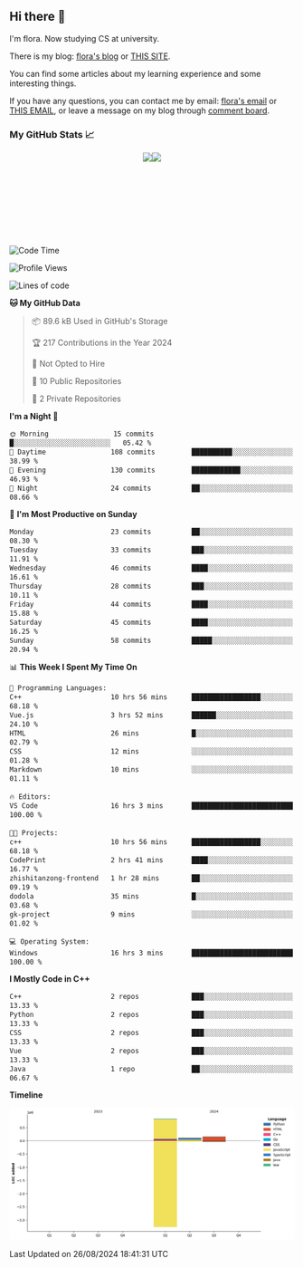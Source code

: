 ## Hi there 👋

I'm flora. Now studying CS at university. 

There is my blog: [flora's blog](https://florae006.github.io/) or [THIS SITE](https://dodolalorc.cn/). 

You can find some articles about my learning experience and some interesting things.

If you have any questions, you can contact me by email: [flora's email](mailto:chenflora124@gmail.com) or [THIS EMAIL](mailto:flora_chen2021@163.com), or leave a message on my blog through [comment board](https://florae006.github.io/comments/).

### My GitHub Stats 📈
<div style="display:flex;flex-direction:row;justify-content:center;">
  <img height="150" class="img" src="https://github-readme-stats.vercel.app/api?username=Florae006&count_private=true&show_icons=true&theme=graywhite&show_owner=true" />
  <img height="150" class="img" src="https://github-readme-stats.vercel.app/api/top-langs/?username=Florae006&layout=compact&theme=graywhite" />
</div>

<!--START_SECTION:waka-->
![Code Time](http://img.shields.io/badge/Code%20Time-204%20hrs%2021%20mins-blue)

![Profile Views](http://img.shields.io/badge/Profile%20Views-0-blue)

![Lines of code](https://img.shields.io/badge/From%20Hello%20World%20I%27ve%20Written-1.1%20million%20lines%20of%20code-blue)

**🐱 My GitHub Data** 

> 📦 89.6 kB Used in GitHub's Storage 
 > 
> 🏆 217 Contributions in the Year 2024
 > 
> 🚫 Not Opted to Hire
 > 
> 📜 10 Public Repositories 
 > 
> 🔑 2 Private Repositories 
 > 
**I'm a Night 🦉** 

```text
🌞 Morning                15 commits          █░░░░░░░░░░░░░░░░░░░░░░░░   05.42 % 
🌆 Daytime                108 commits         ██████████░░░░░░░░░░░░░░░   38.99 % 
🌃 Evening                130 commits         ████████████░░░░░░░░░░░░░   46.93 % 
🌙 Night                  24 commits          ██░░░░░░░░░░░░░░░░░░░░░░░   08.66 % 
```
📅 **I'm Most Productive on Sunday** 

```text
Monday                   23 commits          ██░░░░░░░░░░░░░░░░░░░░░░░   08.30 % 
Tuesday                  33 commits          ███░░░░░░░░░░░░░░░░░░░░░░   11.91 % 
Wednesday                46 commits          ████░░░░░░░░░░░░░░░░░░░░░   16.61 % 
Thursday                 28 commits          ███░░░░░░░░░░░░░░░░░░░░░░   10.11 % 
Friday                   44 commits          ████░░░░░░░░░░░░░░░░░░░░░   15.88 % 
Saturday                 45 commits          ████░░░░░░░░░░░░░░░░░░░░░   16.25 % 
Sunday                   58 commits          █████░░░░░░░░░░░░░░░░░░░░   20.94 % 
```


📊 **This Week I Spent My Time On** 

```text
💬 Programming Languages: 
C++                      10 hrs 56 mins      █████████████████░░░░░░░░   68.18 % 
Vue.js                   3 hrs 52 mins       ██████░░░░░░░░░░░░░░░░░░░   24.10 % 
HTML                     26 mins             █░░░░░░░░░░░░░░░░░░░░░░░░   02.79 % 
CSS                      12 mins             ░░░░░░░░░░░░░░░░░░░░░░░░░   01.28 % 
Markdown                 10 mins             ░░░░░░░░░░░░░░░░░░░░░░░░░   01.11 % 

🔥 Editors: 
VS Code                  16 hrs 3 mins       █████████████████████████   100.00 % 

🐱‍💻 Projects: 
c++                      10 hrs 56 mins      █████████████████░░░░░░░░   68.18 % 
CodePrint                2 hrs 41 mins       ████░░░░░░░░░░░░░░░░░░░░░   16.77 % 
zhishitanzong-frontend   1 hr 28 mins        ██░░░░░░░░░░░░░░░░░░░░░░░   09.19 % 
dodola                   35 mins             █░░░░░░░░░░░░░░░░░░░░░░░░   03.68 % 
gk-project               9 mins              ░░░░░░░░░░░░░░░░░░░░░░░░░   01.02 % 

💻 Operating System: 
Windows                  16 hrs 3 mins       █████████████████████████   100.00 % 
```

**I Mostly Code in C++** 

```text
C++                      2 repos             ███░░░░░░░░░░░░░░░░░░░░░░   13.33 % 
Python                   2 repos             ███░░░░░░░░░░░░░░░░░░░░░░   13.33 % 
CSS                      2 repos             ███░░░░░░░░░░░░░░░░░░░░░░   13.33 % 
Vue                      2 repos             ███░░░░░░░░░░░░░░░░░░░░░░   13.33 % 
Java                     1 repo              ██░░░░░░░░░░░░░░░░░░░░░░░   06.67 % 
```



**Timeline**

![Lines of Code chart](https://raw.githubusercontent.com/Florae006/Florae006/main/assets/bar_graph.png)


 Last Updated on 26/08/2024 18:41:31 UTC
<!--END_SECTION:waka-->

<!--
**Florae006/Florae006** is a ✨ _special_ ✨ repository because its `README.md` (this file) appears on your GitHub profile.

Here are some ideas to get you started:

- 🔭 I’m currently working on ...
- 🌱 I’m currently learning ...
- 👯 I’m looking to collaborate on ...
- 🤔 I’m looking for help with ...
- 💬 Ask me about ...
- 📫 How to reach me: ...
- 😄 Pronouns: ...
- ⚡ Fun fact: ...
  -->
